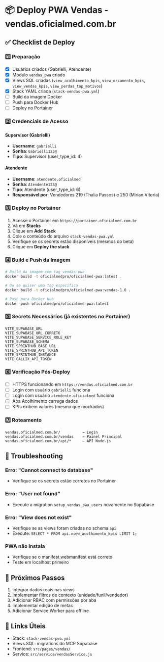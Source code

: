 # 📦 Deploy PWA Vendas - vendas.oficialmed.com.br

## ✅ Checklist de Deploy

### 1️⃣ Preparação
- [x] Usuários criados (Gabrielli, Atendente)
- [x] Módulo `vendas_pwa` criado
- [x] Views SQL criadas (`view_acolhimento_kpis`, `view_orcamento_kpis`, `view_vendas_kpis`, `view_perdas_top_motivos`)
- [x] Stack YAML criada (`stack-vendas-pwa.yml`)
- [ ] Build da imagem Docker
- [ ] Push para Docker Hub
- [ ] Deploy no Portainer

### 2️⃣ Credenciais de Acesso

#### Supervisor (Gabrielli)
- **Username**: `gabrielli`
- **Senha**: `Gabrielli123@`
- **Tipo**: Supervisor (user_type_id: 4)

#### Atendente
- **Username**: `atendente.oficialmed`
- **Senha**: `Atendente123@`
- **Tipo**: Atendente (user_type_id: 6)
- **Responsável por**: Vendedores 219 (Thalia Passos) e 250 (Mirian Vitoria)

### 3️⃣ Deploy no Portainer

1. Acesse o Portainer em `https://portainer.oficialmed.com.br`
2. Vá em **Stacks**
3. Clique em **Add Stack**
4. Cole o conteúdo do arquivo `stack-vendas-pwa.yml`
5. Verifique se os secrets estão disponíveis (mesmos do beta)
6. Clique em **Deploy the stack**

### 4️⃣ Build e Push da Imagem

```bash
# Build da imagem com tag vendas-pwa
docker build -t oficialmedpro/oficialmed-pwa:latest .

# Ou se quiser uma tag específica
docker build -t oficialmedpro/oficialmed-pwa:vendas-1.0 .

# Push para Docker Hub
docker push oficialmedpro/oficialmed-pwa:latest
```

### 5️⃣ Secrets Necessários (já existentes no Portainer)

```
VITE_SUPABASE_URL
VITE_SUPABASE_URL_CORRETO
VITE_SUPABASE_SERVICE_ROLE_KEY
VITE_SUPABASE_SCHEMA
VITE_SPRINTHUB_BASE_URL
VITE_SPRINTHUB_API_TOKEN
VITE_SPRINTHUB_INSTANCE
VITE_CALLIX_API_TOKEN
```

### 6️⃣ Verificação Pós-Deploy

- [ ] HTTPS funcionando em `https://vendas.oficialmed.com.br`
- [ ] Login com usuário `gabrielli` funciona
- [ ] Login com usuário `atendente.oficialmed` funciona
- [ ] Aba Acolhimento carrega dados
- [ ] KPIs exibem valores (mesmo que mockados)

### 7️⃣ Roteamento

```
vendas.oficialmed.com.br/          → Login
vendas.oficialmed.com.br/vendas    → Painel Principal
vendas.oficialmed.com.br/api/*     → API Node.js
```

## 🐛 Troubleshooting

### Erro: "Cannot connect to database"
- Verifique se os secrets estão corretos no Portainer

### Erro: "User not found"
- Execute a migration `setup_vendas_pwa_users` novamente no Supabase

### Erro: "View does not exist"
- Verifique se as views foram criadas no schema `api`
- Execute: `SELECT * FROM api.view_acolhimento_kpis LIMIT 1;`

### PWA não instala
- Verifique se o manifest.webmanifest está correto
- Teste em localhost primeiro

## 📝 Próximos Passos

1. Integrar dados reais nas views
2. Implementar filtros de contexto (unidade/funil/vendedor)
3. Adicionar RBAC com permissões por aba
4. Implementar edição de metas
5. Adicionar Service Worker para offline

## 🔗 Links Úteis

- Stack: `stack-vendas-pwa.yml`
- Views SQL: migrations do MCP Supabase
- Frontend: `src/pages/vendas/`
- Service: `src/service/vendasService.js`


